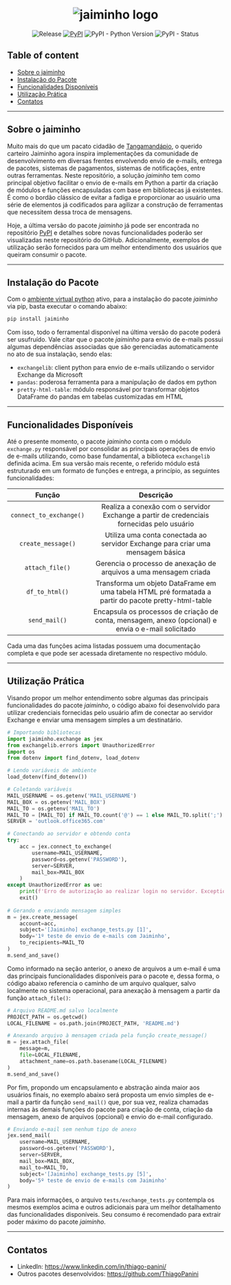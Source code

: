 <h1 align="center">
  <img src="https://i.imgur.com/Y5cCw3T.png", alt="jaiminho logo">
</h1>

<div align="center">  
  
  ![Release](https://img.shields.io/badge/release-ok-brightgreen)
  [![PyPI](https://img.shields.io/pypi/v/xplotter?color=blue)](https://pypi.org/project/jaiminho/)
  ![PyPI - Python Version](https://img.shields.io/pypi/pyversions/jaiminho?color=lightblue)
  ![PyPI - Status](https://img.shields.io/pypi/status/jaiminho)

</div>

## Table of content

- [Sobre o jaiminho](#sobre-o-jaiminho)
- [Instalação do Pacote](#instalação-do-pacote)
- [Funcionalidades Disponíveis](#funcionalidades-disponíveis)
- [Utilização Prática](#utilização-prática)
- [Contatos](#contatos)

___

## Sobre o jaiminho

Muito mais do que um pacato cidadão de [Tangamandápio](https://pt.wikipedia.org/wiki/Tangamand%C3%A1pio), o querido carteiro Jaiminho agora inspira implementações da comunidade de desenvolvimento em diversas frentes envolvendo envio de e-mails, entrega de pacotes, sistemas de pagamentos, sistemas de notificações, entre outras ferramentas. Neste repositório, a solução _jaiminho_ tem como principal objetivo facilitar o envio de e-mails em Python a partir da criação de módulos e funções encapsuladas com base em bibliotecas já existentes. É como o bordão clássico de evitar a fadiga e proporcionar ao usuário uma série de elementos já codificados para agilizar a construção de ferramentas que necessitem dessa troca de mensagens.

Hoje, a última versão do pacote _jaiminho_ já pode ser encontrada no repositório [PyPI](https://pypi.org/project/jaiminho/) e detalhes sobre novas funcionalidades poderão ser visualizadas neste repositório do GitHub. Adicionalmente, exemplos de utilização serão fornecidos para um melhor entendimento dos usuários que queiram consumir o pacote.

___

## Instalação do Pacote

Com o [ambiente virtual python](https://realpython.com/python-virtual-environments-a-primer/) ativo, para a instalação do pacote _jaiminho_ via pip, basta executar o comando abaixo:

```bash
pip install jaiminho
```

Com isso, todo o ferramental disponível na última versão do pacote poderá ser usufruído. Vale citar que o pacote _jaiminho_ para envio de e-mails possui algumas dependências associadas que são gerenciadas automaticamente no ato de sua instalação, sendo elas:
* `exchangelib`: client python para envio de e-mails utilizando o servidor Exchange da Microsoft
* `pandas`: poderosa ferramenta para a manipulação de dados em python
* `pretty-html-table`: módulo responsável por transformar objetos DataFrame do pandas em tabelas customizadas em HTML

___

## Funcionalidades Disponíveis

Até o presente momento, o pacote _jaiminho_ conta com o módulo `exchange.py` responsável por consolidar as principais operações de envio de e-mails utilizando, como base fundamental, a biblioteca `exchangelib` definida acima. Em sua versão mais recente, o referido módulo está estruturado em um formato de funções e entrega, a princípio, as seguintes funcionalidades:

| Função                      | Descrição                                                                                             |
| :-------------------------: | :---------------------------------------------------------------------------------------------------: |         
| `connect_to_exchange()`     | Realiza a conexão com o servidor Exchange a partir de credenciais fornecidas pelo usuário             |
| `create_message()`          | Utiliza uma conta conectada ao servidor Exchange para criar uma mensagem básica                       |
| `attach_file()`             | Gerencia o processo de anexação de arquivos a uma mensagem criada                                     |
| `df_to_html()`              | Transforma um objeto DataFrame em uma tabela HTML pré formatada a partir do pacote pretty-html-table  |
| `send_mail()`               | Encapsula os processos de criação de conta, mensagem, anexo (opcional) e envia o e-mail solicitado    |

Cada uma das funções acima listadas possuem uma documentação completa e que pode ser acessada diretamente no respectivo módulo.

___

## Utilização Prática

Visando propor um melhor entendimento sobre algumas das principais funcionalidades do pacote _jaiminho_, o código abaixo foi desenvolvido para utilizar credenciais fornecidas pelo usuário afim de conectar ao servidor Exchange e enviar uma mensagem simples a um destinatário.

```python
# Importando bibliotecas
import jaiminho.exchange as jex
from exchangelib.errors import UnauthorizedError
import os
from dotenv import find_dotenv, load_dotenv

# Lendo variáveis de ambiente
load_dotenv(find_dotenv())

# Coletando variáveis
MAIL_USERNAME = os.getenv('MAIL_USERNAME')
MAIL_BOX = os.getenv('MAIL_BOX')
MAIL_TO = os.getenv('MAIL_TO')
MAIL_TO = [MAIL_TO] if MAIL_TO.count('@') == 1 else MAIL_TO.split(';')
SERVER = 'outlook.office365.com'

# Conectando ao servidor e obtendo conta
try:
    acc = jex.connect_to_exchange(
        username=MAIL_USERNAME,
        password=os.getenv('PASSWORD'),
        server=SERVER,
        mail_box=MAIL_BOX
    )
except UnauthorizedError as ue:
    print(f'Erro de autorização ao realizar login no servidor. Exception: {ue}')
    exit()
    
# Gerando e enviando mensagem simples
m = jex.create_message(
    account=acc,
    subject='[Jaiminho] exchange_tests.py [1]',
    body='1º teste de envio de e-mails com Jaiminho',
    to_recipients=MAIL_TO
)
m.send_and_save()
```

Como informado na seção anterior, o anexo de arquivos a um e-mail é uma das principais funcionalidades disponíveis para o pacote e, dessa forma, o código abaixo referencia o caminho de um arquivo qualquer, salvo localmente no sistema operacional, para anexação à mensagem a partir da função `attach_file()`:

```python
# Arquivo README.md salvo localmente
PROJECT_PATH = os.getcwd()
LOCAL_FILENAME = os.path.join(PROJECT_PATH, 'README.md')

# Anexando arquivo à mensagem criada pela função create_message()
m = jex.attach_file(
    message=m,
    file=LOCAL_FILENAME,
    attachment_name=os.path.basename(LOCAL_FILENAME)
)
m.send_and_save()
```

Por fim, propondo um encapsulamento e abstração ainda maior aos usuários finais, no exemplo abaixo será proposta um envio simples de e-mail a partir da função `send_mail()` que, por sua vez, realiza chamadas internas às demais funções do pacote para criação de conta, criação da mensagem, anexo de arquivos (opcional) e envio do e-mail configurado.

```python
# Enviando e-mail sem nenhum tipo de anexo
jex.send_mail(
    username=MAIL_USERNAME,
    password=os.getenv('PASSWORD'),
    server=SERVER,
    mail_box=MAIL_BOX,
    mail_to=MAIL_TO,
    subject='[Jaiminho] exchange_tests.py [5]',
    body='5º teste de envio de e-mails com Jaiminho'
)
```

Para mais informações, o arquivo `tests/exchange_tests.py` contempla os mesmos exemplos acima e outros adicionais para um melhor detalhamento das funcionalidades disponíveis. Seu consumo é recomendado para extrair poder máximo do pacote _jaiminho_.

___

## Contatos

* LinkedIn: https://www.linkedin.com/in/thiago-panini/
* Outros pacotes desenvolvidos: https://github.com/ThiagoPanini

